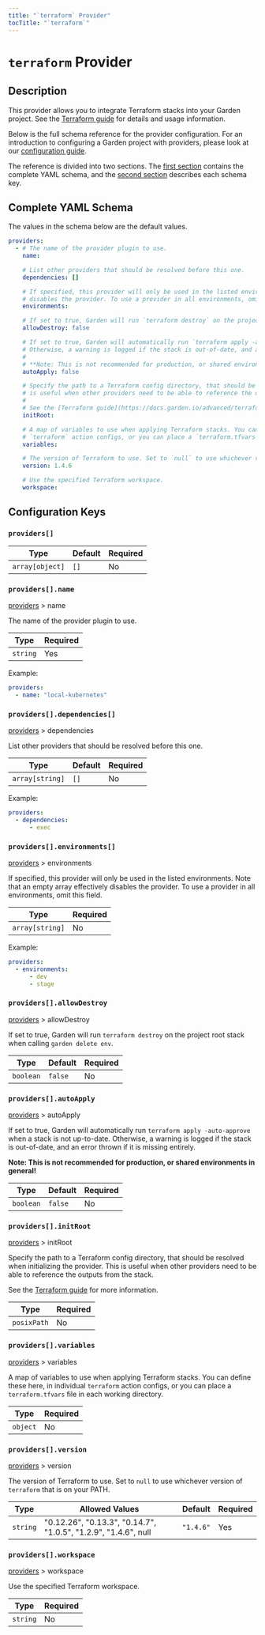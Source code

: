 ```yaml
---
title: "`terraform` Provider"
tocTitle: "`terraform`"
---
```


# `terraform` Provider

## Description

This provider allows you to integrate Terraform stacks into your Garden project. See the [Terraform guide](https://docs.garden.io/advanced/terraform) for details and usage information.

Below is the full schema reference for the provider configuration. For an introduction to configuring a Garden project with providers, please look at our [configuration guide](../../using-garden/configuration-overview.md).

The reference is divided into two sections. The [first section](#complete-yaml-schema) contains the complete YAML schema, and the [second section](#configuration-keys) describes each schema key.

## Complete YAML Schema

The values in the schema below are the default values.

```yaml
providers:
  - # The name of the provider plugin to use.
    name:

    # List other providers that should be resolved before this one.
    dependencies: []

    # If specified, this provider will only be used in the listed environments. Note that an empty array effectively
    # disables the provider. To use a provider in all environments, omit this field.
    environments:

    # If set to true, Garden will run `terraform destroy` on the project root stack when calling `garden delete env`.
    allowDestroy: false

    # If set to true, Garden will automatically run `terraform apply -auto-approve` when a stack is not up-to-date.
    # Otherwise, a warning is logged if the stack is out-of-date, and an error thrown if it is missing entirely.
    #
    # **Note: This is not recommended for production, or shared environments in general!**
    autoApply: false

    # Specify the path to a Terraform config directory, that should be resolved when initializing the provider. This
    # is useful when other providers need to be able to reference the outputs from the stack.
    #
    # See the [Terraform guide](https://docs.garden.io/advanced/terraform) for more information.
    initRoot:

    # A map of variables to use when applying Terraform stacks. You can define these here, in individual
    # `terraform` action configs, or you can place a `terraform.tfvars` file in each working directory.
    variables:

    # The version of Terraform to use. Set to `null` to use whichever version of `terraform` that is on your PATH.
    version: 1.4.6

    # Use the specified Terraform workspace.
    workspace:
```
## Configuration Keys

### `providers[]`

| Type            | Default | Required |
| --------------- | ------- | -------- |
| `array[object]` | `[]`    | No       |

### `providers[].name`

[providers](#providers) > name

The name of the provider plugin to use.

| Type     | Required |
| -------- | -------- |
| `string` | Yes      |

Example:

```yaml
providers:
  - name: "local-kubernetes"
```

### `providers[].dependencies[]`

[providers](#providers) > dependencies

List other providers that should be resolved before this one.

| Type            | Default | Required |
| --------------- | ------- | -------- |
| `array[string]` | `[]`    | No       |

Example:

```yaml
providers:
  - dependencies:
      - exec
```

### `providers[].environments[]`

[providers](#providers) > environments

If specified, this provider will only be used in the listed environments. Note that an empty array effectively disables the provider. To use a provider in all environments, omit this field.

| Type            | Required |
| --------------- | -------- |
| `array[string]` | No       |

Example:

```yaml
providers:
  - environments:
      - dev
      - stage
```

### `providers[].allowDestroy`

[providers](#providers) > allowDestroy

If set to true, Garden will run `terraform destroy` on the project root stack when calling `garden delete env`.

| Type      | Default | Required |
| --------- | ------- | -------- |
| `boolean` | `false` | No       |

### `providers[].autoApply`

[providers](#providers) > autoApply

If set to true, Garden will automatically run `terraform apply -auto-approve` when a stack is not up-to-date. Otherwise, a warning is logged if the stack is out-of-date, and an error thrown if it is missing entirely.

**Note: This is not recommended for production, or shared environments in general!**

| Type      | Default | Required |
| --------- | ------- | -------- |
| `boolean` | `false` | No       |

### `providers[].initRoot`

[providers](#providers) > initRoot

Specify the path to a Terraform config directory, that should be resolved when initializing the provider. This is useful when other providers need to be able to reference the outputs from the stack.

See the [Terraform guide](https://docs.garden.io/advanced/terraform) for more information.

| Type        | Required |
| ----------- | -------- |
| `posixPath` | No       |

### `providers[].variables`

[providers](#providers) > variables

A map of variables to use when applying Terraform stacks. You can define these here, in individual
`terraform` action configs, or you can place a `terraform.tfvars` file in each working directory.

| Type     | Required |
| -------- | -------- |
| `object` | No       |

### `providers[].version`

[providers](#providers) > version

The version of Terraform to use. Set to `null` to use whichever version of `terraform` that is on your PATH.

| Type     | Allowed Values                                                 | Default   | Required |
| -------- | -------------------------------------------------------------- | --------- | -------- |
| `string` | "0.12.26", "0.13.3", "0.14.7", "1.0.5", "1.2.9", "1.4.6", null | `"1.4.6"` | Yes      |

### `providers[].workspace`

[providers](#providers) > workspace

Use the specified Terraform workspace.

| Type     | Required |
| -------- | -------- |
| `string` | No       |

